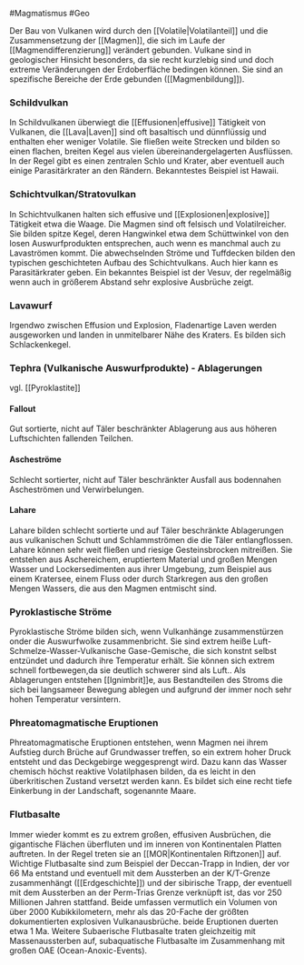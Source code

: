 #Magmatismus #Geo 

Der Bau von Vulkanen wird durch den [[Volatile|Volatilanteil]] und die Zusammensetzung der [[Magmen]], die sich im Laufe der [[Magmendifferenzierung]] verändert gebunden. Vulkane sind in geologischer Hinsicht besonders, da sie recht kurzlebig sind und doch extreme Veränderungen der Erdoberfläche bedingen können. Sie sind an spezifische Bereiche der Erde gebunden ([[Magmenbildung]]).

### Schildvulkan

In Schildvulkanen überwiegt die [[Effusionen|effusive]] Tätigkeit von Vulkanen, die [[Lava|Laven]] sind oft basaltisch und dünnflüssig und enthalten eher weniger Volatile. Sie fließen weite Strecken und bilden so einen flachen, breiten Kegel aus vielen übereinandergelagerten Ausflüssen. In der Regel gibt es einen zentralen Schlo und Krater, aber eventuell auch einige Parasitärkrater an den Rändern. Bekanntestes Beispiel ist Hawaii.

### Schichtvulkan/Stratovulkan

In Schichtvulkanen halten sich effusive und [[Explosionen|explosive]] Tätigkeit etwa die Waage. Die Magmen sind oft felsisch und Volatilreicher. Sie bilden spitze Kegel, deren Hangwinkel etwa dem Schüttwinkel von den losen Auswurfprodukten entsprechen, auch wenn es manchmal auch zu Lavaströmen kommt. Die abwechselnden Ströme und Tuffdecken bilden den typischen geschichteten Aufbau des Schichtvulkans. Auch hier kann es Parasitärkrater geben. Ein bekanntes Beispiel ist der Vesuv, der regelmäßig wenn auch in größerem Abstand sehr explosive Ausbrüche zeigt.

### Lavawurf

Irgendwo zwischen Effusion und Explosion, Fladenartige Laven werden ausgeworken und landen in unmitelbarer Nähe des Kraters. Es bilden sich Schlackenkegel.

### Tephra (Vulkanische Auswurfprodukte) - Ablagerungen

vgl. [[Pyroklastite]]

#### Fallout

Gut sortierte, nicht auf Täler beschränkter Ablagerung aus aus höheren Luftschichten fallenden Teilchen.

#### Ascheströme

Schlecht sortierter, nicht auf Täler beschränkter Ausfall aus bodennahen Ascheströmen und Verwirbelungen.

#### Lahare

Lahare bilden schlecht sortierte und auf Täler beschränkte Ablagerungen aus vulkanischen Schutt und Schlammströmen die die Täler entlangflossen. Lahare können sehr weit fließen und riesige Gesteinsbrocken mitreißen. Sie entstehen aus Aschereichem, eruptiertem Material und großen Mengen Wasser und Lockersedimenten aus ihrer Umgebung, zum Beispiel aus einem Kratersee, einem Fluss oder durch Starkregen aus den großen Mengen Wassers, die aus den Magmen entmischt sind.

### Pyroklastische Ströme

Pyroklastische Ströme bilden sich, wenn Vulkanhänge zusammenstürzen onder die Auswurfwolke zusammenbricht. Sie sind extrem heiße Luft-Schmelze-Wasser-Vulkanische Gase-Gemische, die sich konstnt selbst entzündet und dadurch ihre Temperatur erhält. Sie können sich extrem schnell fortbewegen,da sie deutlich schwerer sind als Luft.. Als Ablagerungen entstehen [[Ignimbrit]]e, aus Bestandteilen des Stroms die sich bei langsameer Bewegung ablegen und aufgrund der immer noch sehr hohen Temperatur versintern. 

### Phreatomagmatische Eruptionen

Phreatomagmatische Eruptionen entstehen, wenn Magmen nei ihrem Aufstieg durch Brüche auf Grundwasser treffen, so ein extrem hoher Druck entsteht und das Deckgebirge weggesprengt wird. Dazu kann das Wasser chemisch höchst reaktive Volatilphasen bilden, da es leicht in den überkritischen Zustand versetzt werden kann. Es bildet sich eine recht tiefe Einkerbung in der Landschaft, sogenannte Maare.

### Flutbasalte

Immer wieder kommt es zu extrem großen, effusiven Ausbrüchen, die gigantische Flächen überfluten und im inneren von Kontinentalen Platten auftreten. In der Regel treten sie an [[MOR|Kontinentalen Riftzonen]] auf. Wichtige Flutbasalte sind zum Beispiel der Deccan-Trapp in Indien, der vor 66 Ma entstand und eventuell mit dem Aussterben an der K/T-Grenze zusammenhängt ([[Erdgeschichte]]) und der sibirische Trapp, der eventuell mit dem Aussterben an der Perm-Trias Grenze verknüpft ist, das vor 250 Millionen Jahren stattfand. Beide umfassen vermutlich ein Volumen von über 2000 Kubikkilometern, mehr als das 20-Fache der größten dokumentierten explosiven Vulkanausbrüche. beide Eruptionen duerten etwa 1 Ma. Weitere Subaerische Flutbasalte traten gleichzeitig mit Massenaussterben auf, subaquatische Flutbasalte im Zusammenhang mit großen OAE (Ocean-Anoxic-Events).
